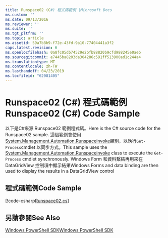 ```yaml
---
title: Runspace02 (C#) 程式碼範例 |Microsoft Docs
ms.custom: ''
ms.date: 09/13/2016
ms.reviewer: ''
ms.suite: ''
ms.tgt_pltfrm: ''
ms.topic: article
ms.assetid: 59a7b8b9-f72e-43fd-9a10-77404441a3f2
caps.latest.revision: 6
ms.openlocfilehash: 0a8fc05db74529e2bfb88820b9cfd988245e0aeb
ms.sourcegitcommit: e7445ba8203da304286c591ff513900ad1c244a4
ms.translationtype: MT
ms.contentlocale: zh-TW
ms.lasthandoff: 04/23/2019
ms.locfileid: "62081405"
---
```

# <a name="runspace02-c-code-sample"></a><span data-ttu-id="dbda0-102">Runspace02 (C#) 程式碼範例</span><span class="sxs-lookup"><span data-stu-id="dbda0-102">Runspace02 (C#) Code Sample</span></span>

<span data-ttu-id="dbda0-103">以下是C#來源 Runspace02 範例程式碼。</span><span class="sxs-lookup"><span data-stu-id="dbda0-103">Here is the C# source code for the Runspace02 sample.</span></span> <span data-ttu-id="dbda0-104">這個範例會使用[System.Management.Automation.Runspaceinvoke](/dotnet/api/System.Management.Automation.RunspaceInvoke)類別，以執行`Get-Process`cmdlet 以同步方式。</span><span class="sxs-lookup"><span data-stu-id="dbda0-104">This sample uses the [System.Management.Automation.Runspaceinvoke](/dotnet/api/System.Management.Automation.RunspaceInvoke) class to execute the `Get-Process` cmdlet synchronously.</span></span> <span data-ttu-id="dbda0-105">Windows Form 和資料繫結再用來在 DataGridView 控制項中顯示結果</span><span class="sxs-lookup"><span data-stu-id="dbda0-105">Windows Forms and data binding are then used to display the results in a DataGridView control</span></span>

## <a name="code-sample"></a><span data-ttu-id="dbda0-106">程式碼範例</span><span class="sxs-lookup"><span data-stu-id="dbda0-106">Code Sample</span></span>

[!code-csharp[Runspace02.cs](../../powershell-sdk-samples/SDK-2.0/csharp/Runspace02/Runspace02.cs#L11-L82 "Runspace02.cs")]

## <a name="see-also"></a><span data-ttu-id="dbda0-107">另請參閱</span><span class="sxs-lookup"><span data-stu-id="dbda0-107">See Also</span></span>

[<span data-ttu-id="dbda0-108">Windows PowerShell SDK</span><span class="sxs-lookup"><span data-stu-id="dbda0-108">Windows PowerShell SDK</span></span>](../windows-powershell-reference.md)